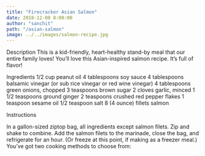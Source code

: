 ```yaml
---
title: "Firecracker Asian Salmon"
date: 2018-12-08 8:00:00
author: "sanchit"
path: "/asian-salmon"
image: ../../images/salmon-recipe.jpg
---
```


Description
This is a kid-friendly, heart-healthy stand-by meal that our entire family loves! You’ll love this Asian-inspired salmon recipe. It’s full of flavor!

Ingredients
1/2 cup peanut oil
4 tablespoons soy sauce
4 tablespoons balsamic vinegar (or sub rice vinegar or red wine vinegar)
4 tablespoons green onions, chopped
3 teaspoons brown sugar
2 cloves garlic, minced
1 1/2 teaspoons ground ginger
2 teaspoons crushed red pepper flakes
1 teaspoon sesame oil
1/2 teaspoon salt
8 (4 ounce) fillets salmon

Instructions

In a gallon-sized ziptop bag, all ingredients except salmon filets. Zip and shake to combine.
Add the salmon filets to the marinade, close the bag, and refrigerate for an hour. (Or freeze at this point, if making as a freezer meal.)
You’ve got two cooking methods to choose from:

